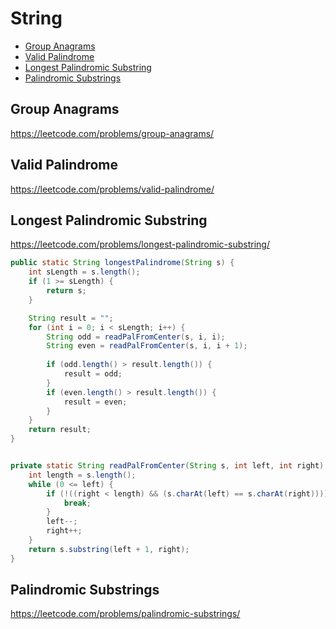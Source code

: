 # String

+ [Group Anagrams](#group-anagrams)
+ [Valid Palindrome](#valid-palindrome)
+ [Longest Palindromic Substring](#longest-palindromic-substring)
+ [Palindromic Substrings](#palindromic-substrings)

## Group Anagrams

https://leetcode.com/problems/group-anagrams/


## Valid Palindrome

https://leetcode.com/problems/valid-palindrome/


## Longest Palindromic Substring

https://leetcode.com/problems/longest-palindromic-substring/
```java
public static String longestPalindrome(String s) {
    int sLength = s.length();
    if (1 >= sLength) {
        return s;
    }

    String result = "";
    for (int i = 0; i < sLength; i++) {
        String odd = readPalFromCenter(s, i, i);
        String even = readPalFromCenter(s, i, i + 1);
           
        if (odd.length() > result.length()) {
            result = odd;
        }
        if (even.length() > result.length()) {
            result = even;
        }
    }
    return result;
}


private static String readPalFromCenter(String s, int left, int right) {
    int length = s.length();
    while (0 <= left) {
        if (!((right < length) && (s.charAt(left) == s.charAt(right)))) {
            break;
        }
        left--;
        right++;
    }
    return s.substring(left + 1, right);
}
```


## Palindromic Substrings

https://leetcode.com/problems/palindromic-substrings/
